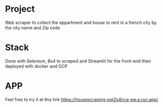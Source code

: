 # Project
Web scraper to collect the appartment and house to rent in a french city
by the city name and Zip code

# Stack

Done with Selenium, Bs4 to scraped
and Streamlit for the front-end
then deployed with docker and GCP

# APP
Feel free to try it at this link
https://housescraping-pql2s4irca-ew.a.run.app/
